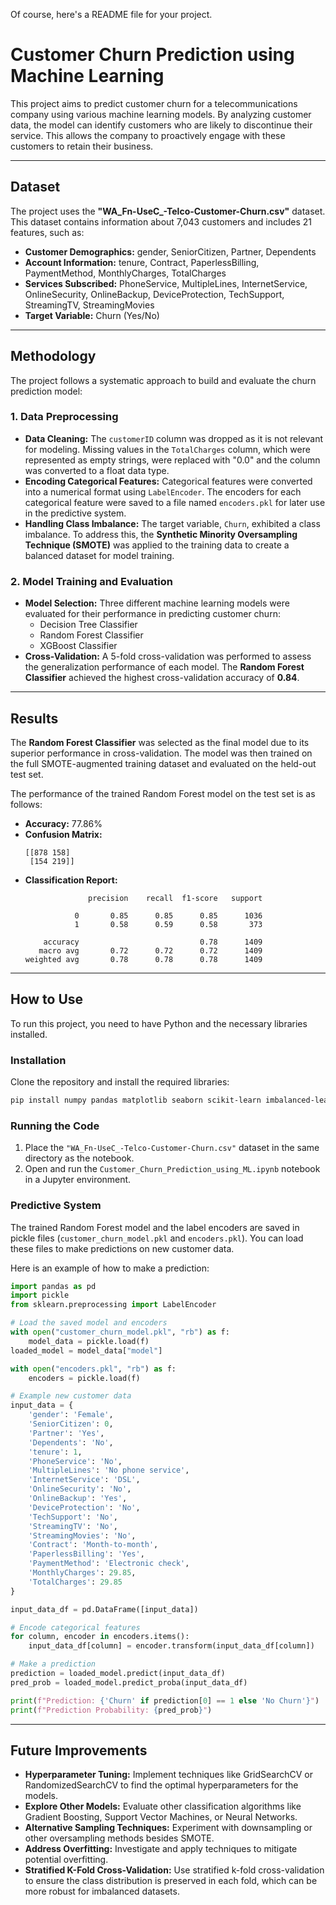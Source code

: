 Of course, here's a README file for your project.

# Customer Churn Prediction using Machine Learning

This project aims to predict customer churn for a telecommunications company using various machine learning models. By analyzing customer data, the model can identify customers who are likely to discontinue their service. This allows the company to proactively engage with these customers to retain their business.

-----

## Dataset

The project uses the **"WA\_Fn-UseC\_-Telco-Customer-Churn.csv"** dataset. This dataset contains information about 7,043 customers and includes 21 features, such as:

  * **Customer Demographics:** gender, SeniorCitizen, Partner, Dependents
  * **Account Information:** tenure, Contract, PaperlessBilling, PaymentMethod, MonthlyCharges, TotalCharges
  * **Services Subscribed:** PhoneService, MultipleLines, InternetService, OnlineSecurity, OnlineBackup, DeviceProtection, TechSupport, StreamingTV, StreamingMovies
  * **Target Variable:** Churn (Yes/No)

-----

## Methodology

The project follows a systematic approach to build and evaluate the churn prediction model:

### 1\. Data Preprocessing

  * **Data Cleaning:** The `customerID` column was dropped as it is not relevant for modeling. Missing values in the `TotalCharges` column, which were represented as empty strings, were replaced with "0.0" and the column was converted to a float data type.
  * **Encoding Categorical Features:** Categorical features were converted into a numerical format using `LabelEncoder`. The encoders for each categorical feature were saved to a file named `encoders.pkl` for later use in the predictive system.
  * **Handling Class Imbalance:** The target variable, `Churn`, exhibited a class imbalance. To address this, the **Synthetic Minority Oversampling Technique (SMOTE)** was applied to the training data to create a balanced dataset for model training.

### 2\. Model Training and Evaluation

  * **Model Selection:** Three different machine learning models were evaluated for their performance in predicting customer churn:
      * Decision Tree Classifier
      * Random Forest Classifier
      * XGBoost Classifier
  * **Cross-Validation:** A 5-fold cross-validation was performed to assess the generalization performance of each model. The **Random Forest Classifier** achieved the highest cross-validation accuracy of **0.84**.

-----

## Results

The **Random Forest Classifier** was selected as the final model due to its superior performance in cross-validation. The model was then trained on the full SMOTE-augmented training dataset and evaluated on the held-out test set.

The performance of the trained Random Forest model on the test set is as follows:

  * **Accuracy:** 77.86%
  * **Confusion Matrix:**
    ```
    [[878 158]
     [154 219]]
    ```
  * **Classification Report:**
    ```
                  precision    recall  f1-score   support

               0       0.85      0.85      0.85      1036
               1       0.58      0.59      0.58       373

        accuracy                           0.78      1409
       macro avg       0.72      0.72      0.72      1409
    weighted avg       0.78      0.78      0.78      1409
    ```

-----

## How to Use

To run this project, you need to have Python and the necessary libraries installed.

### Installation

Clone the repository and install the required libraries:

```bash
pip install numpy pandas matplotlib seaborn scikit-learn imbalanced-learn xgboost
```

### Running the Code

1.  Place the `"WA_Fn-UseC_-Telco-Customer-Churn.csv"` dataset in the same directory as the notebook.
2.  Open and run the `Customer_Churn_Prediction_using_ML.ipynb` notebook in a Jupyter environment.

### Predictive System

The trained Random Forest model and the label encoders are saved in pickle files (`customer_churn_model.pkl` and `encoders.pkl`). You can load these files to make predictions on new customer data.

Here is an example of how to make a prediction:

```python
import pandas as pd
import pickle
from sklearn.preprocessing import LabelEncoder

# Load the saved model and encoders
with open("customer_churn_model.pkl", "rb") as f:
    model_data = pickle.load(f)
loaded_model = model_data["model"]

with open("encoders.pkl", "rb") as f:
    encoders = pickle.load(f)

# Example new customer data
input_data = {
    'gender': 'Female',
    'SeniorCitizen': 0,
    'Partner': 'Yes',
    'Dependents': 'No',
    'tenure': 1,
    'PhoneService': 'No',
    'MultipleLines': 'No phone service',
    'InternetService': 'DSL',
    'OnlineSecurity': 'No',
    'OnlineBackup': 'Yes',
    'DeviceProtection': 'No',
    'TechSupport': 'No',
    'StreamingTV': 'No',
    'StreamingMovies': 'No',
    'Contract': 'Month-to-month',
    'PaperlessBilling': 'Yes',
    'PaymentMethod': 'Electronic check',
    'MonthlyCharges': 29.85,
    'TotalCharges': 29.85
}

input_data_df = pd.DataFrame([input_data])

# Encode categorical features
for column, encoder in encoders.items():
    input_data_df[column] = encoder.transform(input_data_df[column])

# Make a prediction
prediction = loaded_model.predict(input_data_df)
pred_prob = loaded_model.predict_proba(input_data_df)

print(f"Prediction: {'Churn' if prediction[0] == 1 else 'No Churn'}")
print(f"Prediction Probability: {pred_prob}")
```

-----

## Future Improvements

  * **Hyperparameter Tuning:** Implement techniques like GridSearchCV or RandomizedSearchCV to find the optimal hyperparameters for the models.
  * **Explore Other Models:** Evaluate other classification algorithms like Gradient Boosting, Support Vector Machines, or Neural Networks.
  * **Alternative Sampling Techniques:** Experiment with downsampling or other oversampling methods besides SMOTE.
  * **Address Overfitting:** Investigate and apply techniques to mitigate potential overfitting.
  * **Stratified K-Fold Cross-Validation:** Use stratified k-fold cross-validation to ensure the class distribution is preserved in each fold, which can be more robust for imbalanced datasets.
